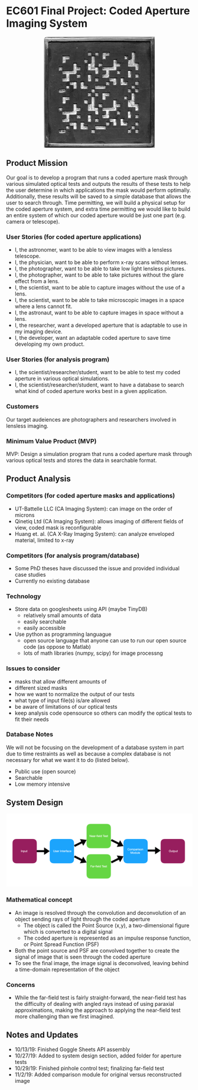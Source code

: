 # EC601 Final Project: Coded Aperture Imaging System
<p align="middle"><img src="https://github.com/mbu54/601project/blob/master/Coded_aperture_mask_(for_gamma_camera).jpg" align="middle" style="width:300px;height:300px;"></p>
 
## Product Mission
Our goal is to develop a program that runs a coded aperture mask through various simulated optical tests and outputs the results of these tests to help the user determine in which applications the mask would perform optimally. Additionally, these results will be saved to a simple database that allows the user to search through. Time permitting, we will build a physical setup for the coded aperture system, and extra time permitting we would like to build an entire system of which our coded aperture would be just one part (e.g. camera or telescope). 

  ### User Stories (for coded aperture applications)
  - I, the astronomer, want to be able to view images with a lensless telescope.
  - I, the physician, want to be able to perform x-ray scans without lenses.
  - I, the photographer, want to be able to take low light lensless pictures.
  - I, the photographer, want to be able to take pictures without the glare effect from a lens.
  - I, the scientist, want to be able to capture images without the use of a lens.
  - I, the scientist, want to be able to take microscopic images in a space where a lens cannot fit.
  - I, the astronaut, want to be able to capture images in space without a lens.
  - I, the researcher, want a developed aperture that is adaptable to use in my imaging device.
  - I, the developer, want an adaptable coded aperture to save time developing my own product.
  
  ### User Stories (for analysis program)
  - I, the scientist/researcher/student, want to be able to test my coded aperture in various optical simulations.
  - I, the scientist/researcher/student, want to have a database to search what kind of coded aperture works best in a given      application.

  ### Customers

  Our target audeiences are photographers and researchers involved in lensless imaging.

  ### Minimum Value Product (MVP)

  MVP: Design a simulation program that runs a coded aperture mask through various optical tests and stores the data in searchable format.

## Product Analysis

  ### Competitors (for coded aperture masks and applications)
  - UT-Battelle LLC (CA Imaging System): can image on the order of microns
  - Qinetiq Ltd (CA Imaging System): allows imaging of different fields of view, coded mask is reconfigurable
  - Huang et. al. (CA X-Ray Imaging System): can analyze enveloped material, limited to x-ray
  
  ### Competitors (for analysis program/database)
  - Some PhD theses have discussed the issue and provided individual case studies
  - Currently no existing database
  
  ### Technology
  - Store data on googlesheets using API (maybe TinyDB)
    - relatively small amounts of data
    - easily searchable
    - easily accessible
  - Use python as programming languague
    - open source language that anyone can use to run our open source code (as oppose to Matlab)
    - lots of math libraries (numpy, scipy) for image processng
  
  ### Issues to consider
   - masks that allow different amounts of 
   - different sized masks
   - how we want to normalize the output of our tests
   - what type of input file(s) is/are allowed
   - be aware of limitations of our optical tests
   - keep analysis code opensource so others can modify the optical tests to fit their needs
   
  ### Database Notes
  We will not be focusing on the development of a database system in part due to time restraints as well as because a complex database is not necessary for what we want it to do (listed below).
   - Public use (open source)
   - Searchable
   - Low memory intensive

  
## System Design
![system diagram](https://github.com/mbu54/601project/blob/master/Screen%20Shot%202019-10-07%20at%208.48.14%20PM.png)

 ### Mathematical concept
 - An image is resolved through the convolution and deconvolution of an object sending rays of light through the coded aperture
   - The object is called the Point Source (x,y), a two-dimensional figure which is converted to a digital signal
   - The coded aperture is represented as an impulse response function, or Point Spread Function (PSF)
 - Both the point source and PSF are convolved together to create the signal of image that is seen through the coded aperture
 - To see the final image, the image signal is deconvolved, leaving behind a time-domain representation of the object
 
 ### Concerns
 - While the far-field test is fairly straight-forward, the near-field test has the difficulty of dealing with angled rays instead of using paraxial approximations, making the approach to applying the near-field test more challenging than we first imagined.

## Notes and Updates
- 10/13/19: Finished Goggle Sheets API assembly
- 10/27/19: Added to system design section, added folder for aperture tests
- 10/29/19: Finished pinhole control test; finalizing far-field test
- 11/2/19: Added comparison module for original versus reconstructed image
